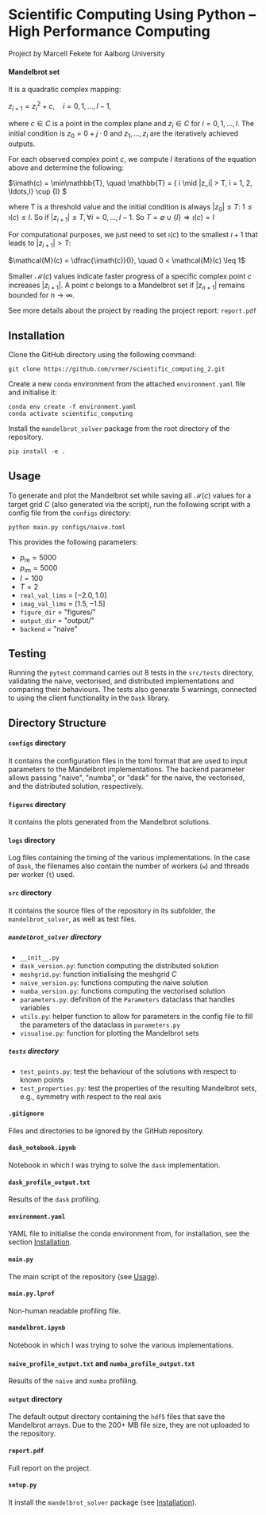 # Scientific Computing Using Python – High Performance Computing

Project by Marcell Fekete for Aalborg University

#### Mandelbrot set

It is a quadratic complex mapping:

$z_{i+1} = z_i^2 + c, \quad i = 0, 1, \ldots, I-1$,

where $c \in C$ is a point in the complex plane and $z_i \in C$ for $i = 0, 1, \ldots, I$. The initial condition is $z_0 = 0 + j \cdot 0$ and $z_1, \ldots, z_I$ are the iteratively achieved outputs.

For each observed complex point $c$, we compute $I$ iterations of the equation above and determine the following:

$\imath(c) = \min\mathbb{T}, \quad \mathbb{T} = \{ i \mid |z_i| > T, i = 1, 2, \ldots,I\} \cup \{I\} $

where T is a threshold value and the initial condition is always $|z_0| \leq T$: $1 \leq \imath(c) \leq I$. So if $|z_{i+1}| \leq T, \forall i = 0, \ldots, I-1$. So $T=\emptyset \cup \{I\} \Rightarrow \imath(c) = I$

For computational purposes, we just need to set $\imath(c)$ to the smallest $i+1$ that leads to $|z_{i+1}| > T$:

$\mathcal{M}(c) = \dfrac{\imath(c)}{I}, \quad 0 < \mathcal{M}(c) \leq 1$

Smaller $\mathcal{M}(c)$ values indicate faster progress of a specific complex point $c$ increases $|z_{i+1}|$. A point $c$ belongs to a Mandelbrot set if $|z_{n+1}|$ remains bounded for $n \rightarrow \infty$.

See more details about the project by reading the project report: `report.pdf`

## Installation

Clone the GitHub directory using the following command:

```
git clone https://github.com/vrmer/scientific_computing_2.git
```

Create a new `conda` environment from the attached `environment.yaml` file and initialise it:

```
conda env create -f environment.yaml
conda activate scientific_computing
```

Install the `mandelbrot_solver` package from the root directory of the repository.

```
pip install -e .
```

## Usage

To generate and plot the Mandelbrot set while saving all $\mathcal{M}(c)$ values for a target grid $C$ (also generated via the script), run the following script with a config file from the `configs` directory:

```
python main.py configs/naive.toml
```

This provides the following parameters:

* $p_\mathrm{re} = 5000$
* $p_\mathrm{im} = 5000$
* $I = 100$
* $T = 2$
* `real_val_lims` = $[-2.0, 1.0]$
* `imag_val_lims` = $[1.5, -1.5]$
* `figure_dir` = "figures/"
* `output_dir` = "output/"
* `backend` = "naive"

## Testing

Running the `pytest` command carries out 8 tests in the `src/tests` directory, validating the naive, vectorised, and distributed implementations and comparing their behaviours. The tests also generate 5 warnings, connected to using the client functionality in the `Dask` library.

## Directory Structure

#### `configs` directory

It contains the configuration files in the toml format that are used to input parameters to the Mandelbrot implementations. The backend parameter allows passing "naive", "numba", or "dask" for the naive, the vectorised, and the distributed solution, respectively.

#### `figures` directory

It contains the plots generated from the Mandelbrot solutions.

#### `logs` directory

Log files containing the timing of the various implementations. In the case of `Dask`, the filenames also contain the number of workers (`w`) and threads per worker (`t`) used.

#### `src` directory

It contains the source files of the repository in its subfolder, the `mandelbrot_solver`, as well as test files.

##### `mandelbrot_solver` directory

* `__init__.py`
* `dask_version.py`: function computing the distributed solution
* `meshgrid.py`: function initialising the meshgrid $C$
* `naive_version.py`: functions computing the naive solution
* `numba_version.py`: functions computing the vectorised solution
* `parameters.py`: definition of the `Parameters` dataclass that handles variables
* `utils.py`: helper function to allow for parameters in the config file to fill the parameters of the dataclass in `parameters.py`
* `visualise.py`: function for plotting the Mandelbrot sets

##### `tests` directory

* `test_points.py`: test the behaviour of the solutions with respect to known points
* `test_properties.py`: test the properties of the resulting Mandelbrot sets, e.g., symmetry with respect to the real axis

#### `.gitignore`

Files and directories to be ignored by the GitHub repository.

#### `dask_notebook.ipynb`

Notebook in which I was trying to solve the `dask` implementation.

#### `dask_profile_output.txt`

Results of the `dask` profiling.

#### `environment.yaml`

YAML file to initialise the conda environment from, for installation, see the section [Installation](#installation).

#### `main.py`

The main script of the repository (see [Usage](#usage)).

#### `main.py.lprof`

Non-human readable profiling file.

#### `mandelbrot.ipynb`

Notebook in which I was trying to solve the various implementations.

#### `naive_profile_output.txt` and `numba_profile_output.txt`

Results of the `naive` and `numba` profiling.

#### `output` directory

The default output directory containing the `hdf5` files that save the Mandelbrot arrays. Due to the 200+ MB file size, they are not uploaded to the repository.

#### `report.pdf`

Full report on the project.

#### `setup.py`

It install the `mandelbrot_solver` package (see [Installation](#installation)).
